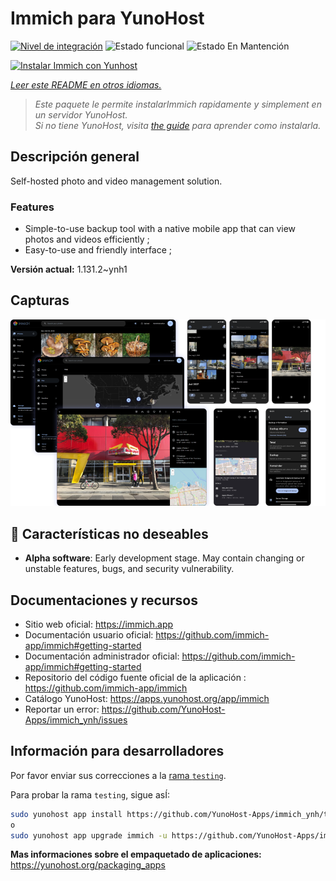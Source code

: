<!--
Este archivo README esta generado automaticamente<https://github.com/YunoHost/apps/tree/master/tools/readme_generator>
No se debe editar a mano.
-->

# Immich para YunoHost

[![Nivel de integración](https://apps.yunohost.org/badge/integration/immich)](https://ci-apps.yunohost.org/ci/apps/immich/)
![Estado funcional](https://apps.yunohost.org/badge/state/immich)
![Estado En Mantención](https://apps.yunohost.org/badge/maintained/immich)

[![Instalar Immich con Yunhost](https://install-app.yunohost.org/install-with-yunohost.svg)](https://install-app.yunohost.org/?app=immich)

*[Leer este README en otros idiomas.](./ALL_README.md)*

> *Este paquete le permite instalarImmich rapidamente y simplement en un servidor YunoHost.*  
> *Si no tiene YunoHost, visita [the guide](https://yunohost.org/install) para aprender como instalarla.*

## Descripción general

Self-hosted photo and video management solution.

### Features

- Simple-to-use backup tool with a native mobile app that can view photos and videos efficiently ;
- Easy-to-use and friendly interface ;


**Versión actual:** 1.131.2~ynh1

## Capturas

![Captura de Immich](./doc/screenshots/immich-screenshots.png)

## :red_circle: Características no deseables

- **Alpha software**: Early development stage. May contain changing or unstable features, bugs, and security vulnerability.

## Documentaciones y recursos

- Sitio web oficial: <https://immich.app>
- Documentación usuario oficial: <https://github.com/immich-app/immich#getting-started>
- Documentación administrador oficial: <https://github.com/immich-app/immich#getting-started>
- Repositorio del código fuente oficial de la aplicación : <https://github.com/immich-app/immich>
- Catálogo YunoHost: <https://apps.yunohost.org/app/immich>
- Reportar un error: <https://github.com/YunoHost-Apps/immich_ynh/issues>

## Información para desarrolladores

Por favor enviar sus correcciones a la [rama `testing`](https://github.com/YunoHost-Apps/immich_ynh/tree/testing).

Para probar la rama `testing`, sigue asÍ:

```bash
sudo yunohost app install https://github.com/YunoHost-Apps/immich_ynh/tree/testing --debug
o
sudo yunohost app upgrade immich -u https://github.com/YunoHost-Apps/immich_ynh/tree/testing --debug
```

**Mas informaciones sobre el empaquetado de aplicaciones:** <https://yunohost.org/packaging_apps>
